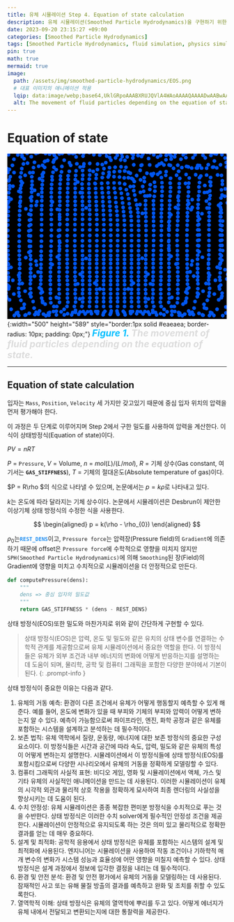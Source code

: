 ```yaml
---
title: 유체 시뮬레이션 Step 4. Equation of state calculation
description: 유체 시뮬레이션(Smoothed Particle Hydrodynamics)을 구현하기 위한 네 번째 걸음
date: 2023-09-20 23:15:27 +09:00
categories: [Smoothed Particle Hydrodynamics]
tags: [Smoothed Particle Hydrodynamics, fluid simulation, physics simulation, 유체 시뮬레이션, fluid, 유체, 물리 시뮬레이션, 입자 시뮬레이션, Particles, 입자, SPH]
pin: true
math: true
mermaid: true
image:
  path: /assets/img/smoothed-particle-hydrodynamics/EOS.png
  # 대표 이미지의 애니메이션 적용
  lqip: data:image/webp;base64,UklGRpoAAABXRUJQVlA4WAoAAAAQAAAADwAABwAAQUxQSDIAAAARL0AmbZurmr57yyIiqE8oiG0bejIYEQTgqiDA9vqnsUSI6H+oAERp2HZ65qP/VIAWAFZQOCBCAAAA8AEAnQEqEAAIAAVAfCWkAALp8sF8rgRgAP7o9FDvMCkMde9PK7euH5M1m6VWoDXf2FkP3BqV0ZYbO6NA/VFIAAAA
  alt: The movement of fluid particles depending on the equation of state.
---
```

<!--  -->
# **Equation of state**
![평활 입자 유체역학 커널 그림](/assets/img/smoothed-particle-hydrodynamics/EOS.png){:width="500" height="589" style="border:1px solid #eaeaea; border-radius: 10px; padding: 0px;"} 
_**<span style="color:deepskyblue; font-size:150%">Figure 1. </span>
<span style="color:gainsboro;font-size:150%">The movement of fluid particles depending on the equation of state.</span>**_
<hr>

## Equation of state calculation ##

입자는 `Mass`, `Position`, `Velocity` 세 가지만 갖고있기 때문에 중심 입자 위치의 압력을 먼저 평가해야 한다.

이 과정은 두 단계로 이루어지며 Step 2에서 구한 밀도를 사용하여 압력을 계산한다. 이 식이 상태방정식(Equation of state)이다.

$PV = nRT$

$P$ = `Pressure`, $V$ = Volume, $n$ = $mol(L)/(L/mol)$, $R$ = 기체 상수(Gas constant, 여기서는 **`GAS_STIFFNESS`**), $T$ = 기체의 절대온도(Absolute temperature of gas)이다.

$P = R\rho $의 식으로 나타낼 수 있으며, 논문에서는 $p = k\rho$로 나타내고 있다.

$k$는 온도에 따라 달라지는 기체 상수이다. 논문에서 시뮬레이션은 Desbrun이 제안한 이상기체 상태 방정식의 수정한 식을 사용한다.

$$
\begin{aligned}
  p = k(\rho - \rho_{0})
\end{aligned}
$$

$ρ_{0}$는<span style="color: rgb(36,144,241)"><code><b>REST_DENS</b></code></span>이고, `Pressure force`는 압력장(Pressure field)의 `Gradient`에 의존하기 때문에 offset은 `Pressure force`에 수학적으로 영향을 미치지 않지만 `SPH(Smoothed Particle Hydrodynamics)`에 의해 `Smoothing`된 장(Field)의 Gradient에 영향을 미치고 수치적으로 시뮬레이션을 더 안정적으로 만든다.

```python
def computePressure(dens):
    """
    dens => 중심 입자의 밀도값
    """
    return GAS_STIFFNESS * (dens - REST_DENS)
```

상태 방정식(EOS)또한 밀도와 마찬가지로 위와 같이 간단하게 구현할 수 있다.

>상태 방정식(EOS)은 압력, 온도 및 밀도와 같은 유치의 상태 변수를 연결하는 수학적 관계를 제공함으로써 유체 시뮬레이션에서 중요한 역할을 한다. 이 방정식들은 유체가 외부 조건과 내부 에너지의 변화에 어떻게 반응하는지를 설명하는 데 도움이 되며, 물리학, 공학 및 컴퓨터 그래픽을 포함한 다양한 분야에서 기본이 된다.
{: .prompt-info }

상태 방정식이 중요한 이유는 다음과 같다.

1. 유체의 거동 예측: 환경이 다른 조건에서 유체가 어떻게 행동할지 예측할 수 있게 해준다. 예를 들어, 온도에 변화가 있을 때 부피와 기체의 부피와 압력이 어떻게 변하는지 알 수 있다. 예측이 가능함으로써 파이프라인, 엔진, 화학 공정과 같은 유체를 포함하는 시스템을 설계하고 분석하는 데 필수적이다.
2. 보존 법칙: 유체 역학에서 질량, 운동량, 에너지에 대한 보존 방정식의 중요한 구성 요소이다. 이 방정식들은 시간과 공간에 따라 속도, 압력, 밀도와 같은 유체의 특성이 어떻게 변하는지 설명한다. 시뮬레이션에서 이 방정식들에 상태 방정식(EOS)를 포함시킴으로써 다양한 시나리오에서 유체의 거동을 정확하게 모델링할 수 있다.
3. 컴퓨터 그래픽의 사실적 표현: 비디오 게임, 영화 및 시뮬레이션에서 액체, 가스 및 기타 유체의 사실적인 애니메이션을 만드는 데 사용된다. 이러한 시뮬레이션이 유체의 시각적 외관과 물리적 상호 작용을 정확하게 묘사하여 최종 렌더링의 사실성을 향상시키는 데 도움이 된다.
4. 수치 안정성: 유체 시뮬레이션은 종종 복잡한 편미분 방정식을 수치적으로 푸는 것을 수반한다. 상태 방정식은 이러한 수치 solver에게 필수적인 안정성 조건을 제공한다. 시뮬레이션이 안정적으로 유지되도록 하는 것은 의미 있고 물리적으로 정확한 결과를 얻는 데 매우 중요하다.
5. 설계 및 최적화: 공학적 응용에서 상태 방정식은 유체를 포함하는 시스템의 설계 및 최적화에 사용된다. 엔지니어는 시뮬레이션을 사용하여 작동 조건이나 기하학적 매개 변수의 변화가 시스템 성능과 효율성에 어떤 영향을 미칠지 예측할 수 있다. 상태 방정식은 설계 과정에서 정보에 입각한 결정을 내리는 데 필수적이다.
6. 환경 및 안전 분석: 환경 및 안전 평가에서 유체의 거동을 모델링하는 데 사용된다. 잠재적인 사고 또는 유해 물질 방출의 결과를 예측하고 완화 및 조치를 취할 수 있도록한다.
7. 열역학적 이해: 상태 방정식은 유체의 열역학에 뿌리를 두고 있다. 어떻게 에너지가 유체 내에서 전달되고 변환되는지에 대한 통찰력을 제공한다.